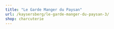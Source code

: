 ```yaml
---
title: "Le Garde Manger du Paysan"
url: /kaysersberg/le-garde-manger-du-paysan-3/
shop: charcuterie
---
```

